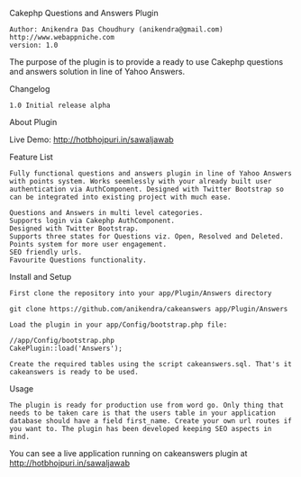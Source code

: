 Cakephp Questions and Answers Plugin

    Author: Anikendra Das Choudhury (anikendra@gmail.com)
    http://www.webappniche.com
    version: 1.0

The purpose of the plugin is to provide a ready to use Cakephp questions and answers solution in line of Yahoo Answers. 

Changelog

    1.0 Initial release alpha

About Plugin

Live Demo: http://hotbhojpuri.in/sawaljawab

Feature List

    Fully functional questions and answers plugin in line of Yahoo Answers with points system. Works seemlessly with your already built user authentication via AuthComponent. Designed with Twitter Bootstrap so can be integrated into existing project with much ease.

    Questions and Answers in multi level categories.
    Supports login via Cakephp AuthComponent.
    Designed with Twitter Bootstrap.
    Supports three states for Questions viz. Open, Resolved and Deleted.
    Points system for more user engagement.
    SEO friendly urls.
    Favourite Questions functionality.
	
Install and Setup

    First clone the repository into your app/Plugin/Answers directory

    git clone https://github.com/anikendra/cakeanswers app/Plugin/Answers

    Load the plugin in your app/Config/bootstrap.php file:

    //app/Config/bootstrap.php
    CakePlugin::load('Answers');

    Create the required tables using the script cakeanswers.sql. That's it cakeanswers is ready to be used.

Usage

    The plugin is ready for production use from word go. Only thing that needs to be taken care is that the users table in your application database should have a field first_name. Create your own url routes if you want to. The plugin has been developed keeping SEO aspects in mind.  

You can see a live application running on cakeanswers plugin at http://hotbhojpuri.in/sawaljawab 
